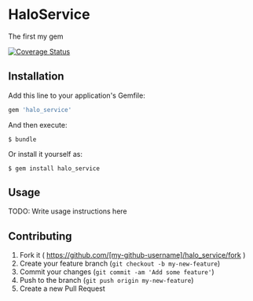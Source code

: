 # HaloService

The first my gem

[![Coverage Status](https://coveralls.io/repos/tungpt247/halo_service/badge.png)](https://coveralls.io/r/tungpt247/halo_service)

## Installation

Add this line to your application's Gemfile:

```ruby
gem 'halo_service'
```

And then execute:

    $ bundle

Or install it yourself as:

    $ gem install halo_service

## Usage

TODO: Write usage instructions here

## Contributing

1. Fork it ( https://github.com/[my-github-username]/halo_service/fork )
2. Create your feature branch (`git checkout -b my-new-feature`)
3. Commit your changes (`git commit -am 'Add some feature'`)
4. Push to the branch (`git push origin my-new-feature`)
5. Create a new Pull Request
